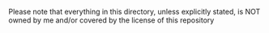 Please note that everything in this directory, unless explicitly stated, is NOT owned by me and/or covered by the license of this repository
